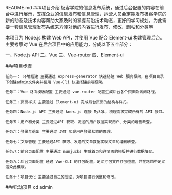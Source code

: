 README.md
###项目介绍
极客学院的信息发布系统，通过后台配置的内容在前台中进行展示，支撑企业的信息发布和信息管理，运营人员会定期发布极客学院的新的动态及技术内容帮助大家及时的掌握前沿技术动态，更好的学习规划。为此需要一套信息管理发布系统来方便对他的内容进行发布、修改、删帖和分类等

本项目为 Node.js 构建 Web API，并使用 Vue 配合 Element-ui 构建管理后台。主要考察对 Vue 在后台项目中的应用能力，分成以下五个部分：

一、Node.js API
二、Vue
三、Vue-router
四、Element-ui

###项目步骤

    任务一： 环境搭建 主要通过 express-generator 快速搭建 Web 服务框架，在项目目录下创建admin文件夹并使用 Vue-Cli 快速搭建前端框架。

    任务二：Vue 路由模版配置 主要通过 vue-router 配置生成后台各个页面及访问路径。

    任务三：页面样式 主要通过 Element-ui 完成后台页面的结构与样式。

    任务四：Node.js API 主要通过 knex.js 连接 MySQL，梳理需求完成所有的 API 接口。

    任务五：用户和分类 主要通过API 获取、发送的用户数据实现用户、分类的增删改查。

    任务六：登录与退出 主要通过 JWT 实现用户登录状态的管理。

    任务七：文章管理 主要通过API 获取、发送的文章数据实现文章的增删改查。

    任务八：前台页面配置 主要通过 nunjucks 生成首页和详情页的模版并进行数据填充。

    任务九：后台页面配置 通过 Vue-CLI 的打包配置，定义打包文件打包位置，并在路由中定义渲染此模版。

    任务十：项目优化 主要通过自己的想法，对项目进行调整和修改。

###启动项目
cd admin



